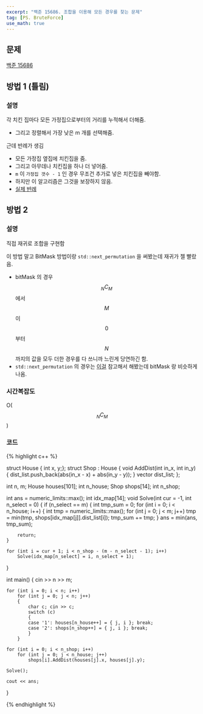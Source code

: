 ```yaml
---
excerpt: "백준 15686. 조합을 이용해 모든 경우를 찾는 문제"
tag: [PS. BruteForce]
use_math: true
---
```


## 문제

[백준 15686](https://www.acmicpc.net/problem/15686)



## 방법 1 (틀림)


### 설명

각 치킨 집마다 모든 가정집으로부터의 거리를 누적해서 더해줌.
+ 그리고 정렬해서 가장 낮은 m 개를 선택해줌.

근데 반례가 생김
+ 모든 가정집 옆집에 치킨집을 줌.
+ 그리고 아무데나 치킨집을 하나 더 넣어줌.
+ ```m``` 이 ```가정집 갯수 - 1``` 인 경우 무조건 추가로 넣은 치킨집을 빼야함.
+ 하지만 이 알고리즘은 그것을 보장하지 않음.
+ [실제 반례](https://www.acmicpc.net/board/view/57110)



## 방법 2


### 설명

직접 재귀로 조합을 구현함

이 방법 말고 BitMask 방법이랑 ```std::next_permutation``` 을 써봤는데 재귀가 젤 빨랐음.
+ bitMask 의 경우  $${}_{N}C_{M}$$ 에서 $$M$$ 이 $$0$$ 부터 $$N$$ 까지의 값을 모두 더한 경우를 다 쓰니까 느린게 당연하긴 함.
+ ```std::next_permutation``` 의 경우는 [이걸](https://whiteherv.tistory.com/2) 참고해서 해봤는데 bitMask 랑 비슷하게 나옴.  


### 시간복잡도

O($${}_{N}C_{M}$$)


### 코드

{% highlight c++ %}

struct House { int x, y;};
struct Shop : House
{
    void AddDist(int in_x, int in_y) { dist_list.push_back(abs(in_x - x) + abs(in_y - y)); }
    vector<int> dist_list;
};


int n, m;
House houses[101]; int n_house;
Shop shops[14];    int n_shop;

int ans = numeric_limits<int>::max();
int idx_map[14];
void Solve(int cur = -1, int n_select = 0)
{
    if (n_select == m)
    {
        int tmp_sum = 0;
        for (int i = 0; i < n_house; i++)
        {
            int tmp = numeric_limits<int>::max();
            for (int j = 0; j < m; j++)
                tmp = min(tmp, shops[idx_map[j]].dist_list[i]);
            tmp_sum += tmp;
        }
        ans = min(ans, tmp_sum);

        return;
    }
    
    for (int i = cur + 1; i < n_shop - (m - n_select - 1); i++)
        Solve(idx_map[n_select] = i, n_select + 1);
}


int main()
{
    cin >> n >> m;

    for (int i = 0; i < n; i++)
        for (int j = 0; j < n; j++)
        {
            char c; cin >> c;
            switch (c)
            {
            case '1': houses[n_house++] = { j, i }; break;
            case '2': shops[n_shop++] = { j, i }; break;
            }
        }
    
    for (int i = 0; i < n_shop; i++)
        for (int j = 0; j < n_house; j++)
            shops[i].AddDist(houses[j].x, houses[j].y);
    
    Solve();
    
    cout << ans;
}

{% endhighlight %}


